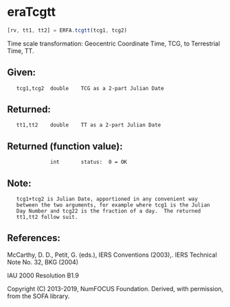 # eraTcgtt

```js
[rv, tt1, tt2] = ERFA.tcgtt(tcg1, tcg2)
```

Time scale transformation:  Geocentric Coordinate Time, TCG, to
Terrestrial Time, TT.

## Given:
```
   tcg1,tcg2  double    TCG as a 2-part Julian Date
```

## Returned:
```
   tt1,tt2    double    TT as a 2-part Julian Date
```

## Returned (function value):
```
              int       status:  0 = OK
```

## Note:

```
   tcg1+tcg2 is Julian Date, apportioned in any convenient way
   between the two arguments, for example where tcg1 is the Julian
   Day Number and tcg22 is the fraction of a day.  The returned
   tt1,tt2 follow suit.
```

## References:

   McCarthy, D. D., Petit, G. (eds.), IERS Conventions (2003),.
   IERS Technical Note No. 32, BKG (2004)

   IAU 2000 Resolution B1.9

Copyright (C) 2013-2019, NumFOCUS Foundation.
Derived, with permission, from the SOFA library.
